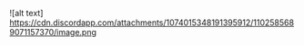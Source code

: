 ![alt text] https://cdn.discordapp.com/attachments/1074015348191395912/1102585689071157370/image.png
